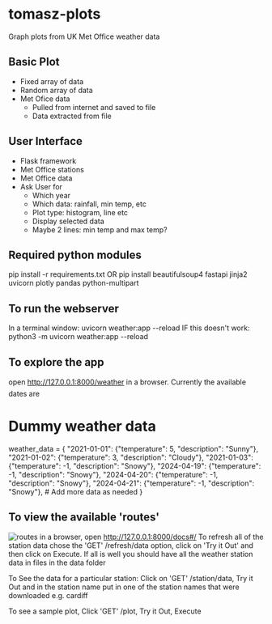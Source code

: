 # tomasz-plots
Graph plots from UK Met Office weather data

## Basic Plot

* Fixed array of data
* Random array of data
* Met Ofice data
  * Pulled from internet and saved to file
  * Data extracted from file

## User Interface

* Flask framework
* Met Office stations
* Met Office data
* Ask User for
  * Which year
  * Which data: rainfall, min temp, etc
  * Plot type: histogram, line etc
  * Display selected data
  * Maybe 2 lines: min temp and max temp?

## Required python modules
pip install -r requirements.txt
OR
pip install beautifulsoup4 fastapi jinja2 uvicorn plotly pandas python-multipart

## To run the webserver

In a terminal window: uvicorn weather:app --reload
IF this doesn't work: python3 -m uvicorn weather:app --reload

## To explore the app
open http://127.0.0.1:8000/weather in a browser.
Currently the available dates are 
# Dummy weather data
weather_data = {
    "2021-01-01": {"temperature": 5, "description": "Sunny"},
    "2021-01-02": {"temperature": 3, "description": "Cloudy"},
    "2021-01-03": {"temperature": -1, "description": "Snowy"},
    "2024-04-19": {"temperature": -1, "description": "Snowy"},
    "2024-04-20": {"temperature": -1, "description": "Snowy"},
    "2024-04-21": {"temperature": -1, "description": "Snowy"},
    # Add more data as needed
}

## To view the available 'routes'
![routes](http://127.0.0.1:8000/assets/fastapi-docs.png)
in a browser, open http://127.0.0.1:8000/docs#/
To refresh all of the station data chose the 'GET' /refresh/data option, click on 'Try it Out' and then click on Execute.
If all is well you should have all the weather station data in files in the data folder

To See the data for a particular station: Click on 'GET' /station/data, Try it Out and in the station name put in one of the station names that were downloaded e.g. cardiff

To see a sample plot, Click 'GET' /plot, Try it Out, Execute

